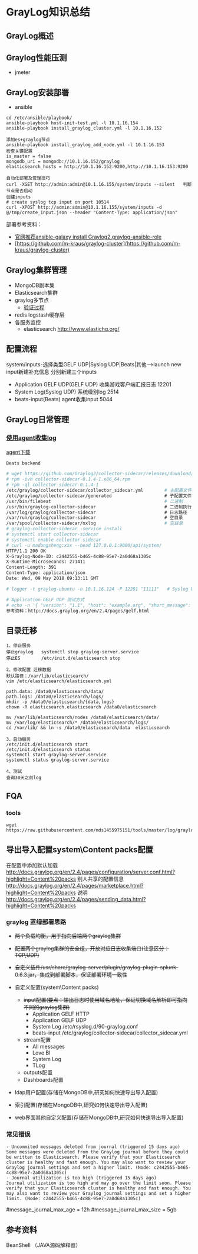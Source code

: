 # GrayLog知识总结
## GrayLog概述
## Graylog性能压测
- jmeter

## GrayLog安装部署
- ansible
```
cd /etc/ansible/playbook/
ansible-playbook host-init-test.yml -l 10.1.16.154
ansible-playbook install_graylog_cluster.yml -l 10.1.16.152

添加es+graylog节点
ansible-playbook install_graylog_add_node.yml -l 10.1.16.153
检查关键配置
is_master = false
mongodb_uri = mongodb://10.1.16.152/graylog
elasticsearch_hosts = http://10.1.16.152:9200,http://10.1.16.153:9200

自动化部署及管理技巧
curl -XGET http://admin:admin@10.1.16.155/system/inputs --silent   判断节点是否启动
创建inputs
# create syslog tcp input on port 10514
curl -XPOST http://admin:admin@10.1.16.155/system/inputs -d @/tmp/create_input.json --header "Content-Type: application/json"

```
部署参考资料：
- [官网推荐ansible-galaxy install Graylog2.graylog-ansible-role](#)
- [https://github.com/m-kraus/graylog-cluster](https://github.com/m-kraus/graylog-cluster)

## Graylog集群管理
- MongoDB副本集
- Elasticsearch集群
- graylog多节点
  - [验证过程](https://github.com/mds1455975151/tools/blob/master/log/graylog/docs/add_new_node_to_graylog_cluster.md)
- redis logstash缓存层
- 各服务监控
  - elasticsearch http://www.elastichq.org/

## 配置流程
system/inputs-选择类型GELF UDP|Syslog UDP|Beats|其他-->launch new input新建补充信息
分别新建三个inputs
- Application GELF UDP(GELF UDP) 收集游戏客户端汇报日志  12201
- System Log(Syslog UDP) 系统级别log  2514
- beats-input(Beats) agent收集input 5044

## GrayLog日常管理
### [使用agent收集log](http://docs.graylog.org/en/latest/pages/collector_sidecar.html#backends)
[agent下载](https://github.com/Graylog2/collector-sidecar/releases)

``` bash
Beats backend

# wget https://github.com/Graylog2/collector-sidecar/releases/download/0.1.4/collector-sidecar-0.1.4-1.x86_64.rpm
# rpm -ivh collector-sidecar-0.1.4-1.x86_64.rpm
# rpm -ql collector-sidecar-0.1.4-1
/etc/graylog/collector-sidecar/collector_sidecar.yml        # 主配置文件
/etc/graylog/collector-sidecar/generated                    # 子配置文件路径/etc/graylog/collector-sidecar/generated/filebeat.yml
/usr/bin/filebeat                                           # 二进制
/usr/bin/graylog-collector-sidecar                          # 二进制执行文件
/var/log/graylog/collector-sidecar                          # 日志路径
/var/run/graylog/collector-sidecar                          # 空目录
/var/spool/collector-sidecar/nxlog                          # 空目录      
# graylog-collector-sidecar -service install               
# systemctl start collector-sidecar
# systemctl enable collector-sidecar  
# curl -u madongsheng:xxx --head 127.0.0.1:9000/api/system/
HTTP/1.1 200 OK
X-Graylog-Node-ID: c2442555-b465-4c88-95e7-2a0d68a1305c
X-Runtime-Microseconds: 271411
Content-Length: 391
Content-Type: application/json
Date: Wed, 09 May 2018 09:13:11 GMT

# logger -t graylog-ubuntu -n 10.1.16.124 -P 12201 "11111"   # Syslog UDP 测试方式

# Application GELF UDP 测试方式
# echo -n '{ "version": "1.1", "host": "example.org", "short_message": "A short message", "level": 5, "_some_info": "foo" }' | nc -w 5 -u 10.1.16.124 12201
参考资料：http://docs.graylog.org/en/2.4/pages/gelf.html

```
## 目录迁移
```
1、停止服务
停止graylog 	systemctl stop graylog-server.service
停止ES  		/etc/init.d/elasticsearch stop

2、修改配置 迁移数据
默认路径：/var/lib/elasticsearch/
vim /etc/elasticsearch/elasticsearch.yml

path.data: /data0/elasticsearch/data/
path.logs: /data0/elasticsearch/logs/
mkdir -p /data0/elasticsearch/{data,logs}
chown -R elasticsearch.elasticsearch /data0/elasticsearch

mv /var/lib/elasticsearch/nodes /data0/elasticsearch/data/
mv /var/log/elasticsearch/* /data0/elasticsearch/logs/
cd /var/lib/ && ln -s /data0/elasticsearch/data  elasticsearch

3、启动服务
/etc/init.d/elasticsearch start
/etc/init.d/elasticsearch status
systemctl start graylog-server.service
systemctl status graylog-server.service

4、测试
查询30天之前log
```

## FQA
### tools
```
wget https://raw.githubusercontent.com/mds1455975151/tools/master/log/graylog/graylog_tools.sh
```
## 导出导入配置system\Content packs配置
在配置中添加默认加载
http://docs.graylog.org/en/2.4/pages/configuration/server.conf.html?highlight=Content%20packs
别人共享的配置信息
http://docs.graylog.org/en/2.4/pages/marketplace.html?highlight=Content%20packs
说明
http://docs.graylog.org/en/2.4/pages/sending_data.html?highlight=Content%20packs

### graylog 蓝绿部署思路
-  ~~两个负载均衡，用于指向后端两个graylog集群~~
- ~~配置两个graylog集群的安全组，开放对应日志收集端口(注意区分：TCP,UDP)~~
- ~~自定义插件/usr/share/graylog-server/plugin/graylog-plugin-splunk-0.6.3.jar，集成到部署脚本，保证部署环境一致性~~
- 自定义配置(system\Content packs)

	- ~~input配置(要点：输出日志时使用域名地址，保证切换域名解析即可指向不同的graylog集群)~~
		- Application GELF HTTP
		- Application GELF UDP
		- System Log  /etc/rsyslog.d/90-graylog.conf
		- beats-input /etc/graylog/collector-sidecar/collector_sidecar.yml
	- stream配置
		- All messages
		- Love BI 
		- System Log
		- TLog
	- outputs配置
	- Dashboards配置
- ldap用户配置(存储在MongoDB中,研究如何快速导出导入配置)
- 索引配置(存储在MongoDB中,研究如何快速导出导入配置)
- web界面其他自定义配置(存储在MongoDB中,研究如何快速导出导入配置)

### 常见错误
```
- Uncommited messages deleted from journal (triggered 15 days ago)
Some messages were deleted from the Graylog journal before they could be written to Elasticsearch. Please verify that your Elasticsearch cluster is healthy and fast enough. You may also want to review your Graylog journal settings and set a higher limit. (Node: c2442555-b465-4c88-95e7-2a0d68a1305c)
- Journal utilization is too high (triggered 15 days ago)
Journal utilization is too high and may go over the limit soon. Please verify that your Elasticsearch cluster is healthy and fast enough. You may also want to review your Graylog journal settings and set a higher limit. (Node: c2442555-b465-4c88-95e7-2a0d68a1305c)
```

#message_journal_max_age = 12h
#message_journal_max_size = 5gb
## 参考资料
BeanShell （JAVA源码解释器）
